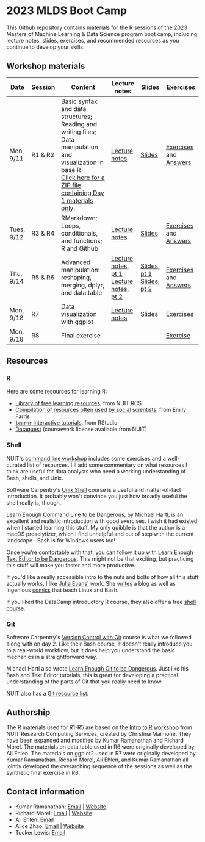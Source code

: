 # 2023 MLDS Boot Camp

This Github repository contains materials for the R sessions of the 2023 Masters of Machine Learning & Data Science program boot camp, including lecture notes, slides, exercises, and recommended resources as you continue to develop your skills.

## Workshop materials

| Date | Session | Content | Lecture notes | Slides | Exercises |
|------|---------|---------|---------------|--------|-----------|
| Mon, 9/11 | R1 & R2 | Basic syntax and data structures; Reading and writing files; Data manipulation and visualization in base R<br>[Click here for a ZIP file containing Day 1 materials only](https://github.com/msia/bootcamp-2023/raw/main/day1_only.zip). | [Lecture notes](https://msia.github.io/bootcamp-2023/lecturenotes/R1-R2_lecturenotes.html) | [Slides](https://msia.github.io/bootcamp-2023/lectureslides/R1-R2_slides.html) | [Exercises](https://github.com/MSIA/bootcamp-2023/blob/main/exercises/R1-R2_exercises.R) and [Answers](https://github.com/MSIA/bootcamp-2023/blob/main/exercises/R1-R2_exercises_with_answers.R) |
| Tues, 9/12 | R3 & R4 | RMarkdown; Loops, conditionals, and functions; R and Github | [Lecture notes](https://msia.github.io/bootcamp-2023/lecturenotes/R3-R4_lecturenotes) | [Slides](https://msia.github.io/bootcamp-2023/lectureslides/R3-R4_slides) | [Exercises](https://github.com/MSIA/bootcamp-2023/blob/main/exercises/R3-R4_exercises_no_answers.html) and [Answers](https://github.com/MSIA/bootcamp-2023/blob/main/exercises/R3-R4_exercises_with_answers.html) |
| Thu, 9/14 | R5 & R6 | Advanced manipulation: reshaping, merging, dplyr, and data.table | [Lecture notes, pt 1](https://msia.github.io/bootcamp-2023/lecturenotes/R5_lecturenotes)<br />[Lecture notes, pt 2](https://msia.github.io/bootcamp-2023/lecturenotes/R6_lecturenotes) | [Slides, pt 1](https://msia.github.io/bootcamp-2023/lectureslides/R5_slides)<br />[Slides, pt 2](https://msia.github.io/bootcamp-2023/lectureslides/R6_slides) | [Exercises](https://github.com/MSIA/bootcamp-2023/blob/main/exercises/R5-R6_exercises_no_answers.html) and [Answers](https://github.com/MSIA/bootcamp-2023/blob/main/exercises/R5-R6_exercises_with_answers.html) |
| Mon, 9/18 | R7 | Data visualization with ggplot | [Lecture notes](https://msia.github.io/bootcamp-2023/lecturenotes/R7_lecturenotes) | [Slides](https://msia.github.io/bootcamp-2023/lectureslides/R7_slides.html) | [Exercises](https://github.com/MSIA/bootcamp-2023/blob/main/exercises/R7_exercises.md) |
| Mon, 9/18 | R8 | Final exercise | | | [Exercise](https://github.com/MSIA/bootcamp-2023/blob/main/exercises/R8_final-exercise-instructions.md) |

## Resources

### R

Here are some resources for learning R:

-   [Library of free learning resources](https://sites.northwestern.edu/researchcomputing/category/learning-resources/), from NUIT RCS
-   [Compilation of resources often used by social scientists](https://efarristcu.medium.com/teaching-myself-r-c03c52361bed), from Emily Farris
-   [`learnr` interactive tutorials](https://rstudio.github.io/learnr/), from RStudio
-   [Dataquest](https://www.it.northwestern.edu/research/campus-events/data-camp.html) (coursework license available from NUIT)

### Shell

NUIT's [command line workshop](https://github.com/nuitrcs/commandlineworkshop) includes some exercises and a well-curated list of resources. I'll add some commentary on what resources I think are useful for data analysts who need a working understanding of Bash, shells, and Unix.

Software Carpentry's [Unix Shell](http://swcarpentry.github.io/shell-novice/) course is a useful and matter-of-fact introduction. It probably won't convince you just how broadly useful the shell really is, though.

[Learn Enough Command Line to be Dangerous](https://www.learnenough.com/command-line-tutorial), by Michael Hartl, is an excellent and realistic introduction with good exercises. I wish it had existed when I started learning this stuff. My only quibble is that the author is a macOS proselytizer, which I find unhelpful and out of step with the current landscape--Bash is for Windows users too!

Once you're comfortable with that, you can follow it up with [Learn Enough Text Editor to be Dangerous](https://www.learnenough.com/text-editor-tutorial). This might not be that exciting, but practicing this stuff will make you faster and more productive.

If you'd like a really accessible intro to the nuts and bolts of how all this stuff actually works, I like [Julia Evans'](https://twitter.com/b0rk) work. She [writes](https://jvns.ca/) a blog as well as ingenious [comics](https://twitter.com/i/moments/1026078161115729920) that teach Linux and Bash.

If you liked the DataCamp introductory R course, they also offer a free [shell course](https://www.datacamp.com/courses/introduction-to-shell-for-data-science).

### Git

Software Carpentry's [Version Control with Git](http://swcarpentry.github.io/git-novice/) course is what we followed along with on day 2. Like their Bash course, it doesn't really introduce you to a real-world workflow, but it does help you understand the basic mechanics in a straightforward way.

Michael Hartl also wrote [Learn Enough Git to be Dangerous](https://www.learnenough.com/git-tutorial). Just like his Bash and Text Editor tutorials, this is great for developing a practical understanding of the parts of Git that you really need to know.

NUIT also has a [Git resource list](https://github.com/nuitrcs/gitworkshop).

## Authorship

The R materials used for R1-R5 are based on the [Intro to R workshop](https://github.com/nuitrcs/r_intro_june2018) from NUIT Research Computing Services, created by Christina Maimone. They have been expanded and modified by Kumar Ramanathan and Richard Morel. The materials on data.table used in R6 were originally developed by Ali Ehlen. The materials on ggplot2 used in R7 were originally developed by Kumar Ramanathan. Richard Morel, Ali Ehlen, and Kumar Ramanathan all jointly developed the overarching sequence of the sessions as well as the synthetic final exercise in R8.

## Contact information

-   Kumar Ramanathan: [Email](mailto:kumar.ramanathan@u.northwestern.edu) \| [Website](http://www.kumar.fyi)
-   Richard Morel: [Email](mailto:richard.morel@u.northwestern.edu) \| [Website](http://ramorel.github.io)
-   Ali Ehlen: [Email](mailto:AnnalieseEhlen2020@u.northwestern.edu)
-   Alice Zhao: [Email](mailto:alicezhao2013@u.northwestern.edu) \| [Website](http://adashofdata.com)
-   Tucker Lewis: [Email](mailto:matthewlewis2018@u.northwestern.edu)

